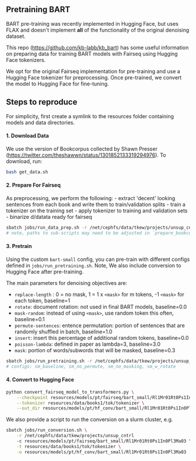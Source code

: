## Pretraining BART

BART pre-training was recently implemented in Hugging Face, but uses FLAX and doesn't implement **all** of the functionality of the original denoising dataset.

This repo (https://github.com/kb-labb/kb_bart) has some useful information on preparing data for training BART models with Fairseq using Hugging Face tokenizers. 

We opt for the original Fairseq implementation for pre-training and use a Hugging Face tokenizer for preprocessing. Once pre-trained, we convert the model to Hugging Face for fine-tuning.

## Steps to reproduce

For simplicity, first create a symlink to the resources folder containing models and data directories.

#### 1. Download Data

We use the version of Bookcorpus collected by Shawn Presser (https://twitter.com/theshawwn/status/1301852133319294976). To download, run:

```bash
bash get_data.sh
```

#### 2. Prepare For Fairseq

As preprocessing, we perform the following:
    - extract 'decent' looking sentences from each book and write them to train/validation splits
    - train a tokenizer on the training set
    - apply tokenizer to training and validation sets
    - binarize d/datata ready for fairseq

```bash
sbatch jobs/run_data_prep.sh -r /net/cephfs/data/tkew/projects/unsup_cntrl -d resources/data/books1 # ~ 12 hours
# note, paths to sub-scripts may need to be adjusted in `prepare_bookcorpus.sh`
```

#### 3. Pretrain 

Using the custom `bart-small` config, you can pre-train with different configs defined in `jobs/run_pretraining.sh`. Note, We also include conversion to Hugging Face after pre-training.

The main parameters for denoising objectives are:
- `replace-length` : 0 = no mask, 1 = 1 x `<mask>` for m tokens, -1 `<mask>` for each token, baseline=1
- `rotate`: document rotation: not used in final BART models, baseline=0.0
- `mask-random`: instead of using `<mask>`, use random token this often, baseline=0.1
- `permute-sentences`: entence permutation: portion of sentences that are randomly shuffled in batch, baseline=1.0
- `insert`: insert this percentage of additional random tokens, baseline=0.0
- `poisson-lambda`: defined in paper as lambda=3, baseline=3.0
- `mask`: portion of words/subwords that will be masked, baseline=0.3

```bash
sbatch jobs/run_pretraining.sh -r /net/cephfs/data/tkew/projects/unsup_cntrl -p sm_baseline
# configs: sm_baseline, sm_no_permute, sm_no_masking, sm_w_rotate
```
<!-- ```bash
. ./train_bart_fairseq.sh && train_baseline # ~ 6 hours
``` -->

#### 4. Convert to Hugging Face

```bash
python convert_fairseq_model_to_transformers.py \
    --checkpoint resources/models/pt/fairseq/bart_small/Rl1Mr01Rt0Ps1In0Pl3Ma03 \
    --tokenizer resources/data/books1/tok/tokenizer \
    --out_dir resources/models/pt/hf_conv/bart_small/Rl1Mr01Rt0Ps1In0Pl3Ma03
```

We also provide a script to run the conversion on a slurm cluster, e.g.

```bash
sbatch jobs/run_conversion.sh \
    -r /net/cephfs/data/tkew/projects/unsup_cntrl
    -c resources/models/pt/fairseq/bart_small/Rl1Mr01Rt0Ps1In0Pl3Ma03 \
    -t resources/data/books1/tok/tokenizer \
    -o resources/models/pt/hf_conv/bart_small/Rl1Mr01Rt0Ps1In0Pl3Ma03
```
